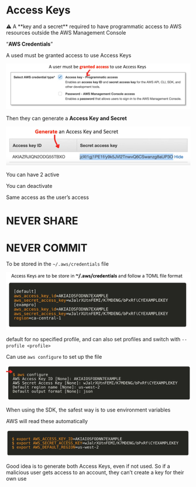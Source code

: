 # Access Keys

<aside>
⚠️ A **key and a secret** required to have programmatic access to AWS resources outside the AWS Management Console

</aside>

“**AWS Credentials**”

A used must be granted access to use Access Keys

![Untitled](Access%20Keys%2070dd0b52a8e04ef899008bbb3cbb64ee/Untitled.png)

Then they can generate a **Access Key and Secret**

![Untitled](Access%20Keys%2070dd0b52a8e04ef899008bbb3cbb64ee/Untitled%201.png)

You can have 2 active

You can deactivate

Same access as the user’s access

# NEVER SHARE

# NEVER COMMIT

To be stored in the `~/.aws/credentials` file

![Untitled](Access%20Keys%2070dd0b52a8e04ef899008bbb3cbb64ee/Untitled%202.png)

default for no specified profile, and can also set profiles and switch with `--profile <profile>`

Can use `aws configure` to set up the file

![Untitled](Access%20Keys%2070dd0b52a8e04ef899008bbb3cbb64ee/Untitled%203.png)

When using the SDK, the safest way is to use environment variables

AWS will read these automatically

![Untitled](Access%20Keys%2070dd0b52a8e04ef899008bbb3cbb64ee/Untitled%204.png)

Good idea is to generate both Access Keys, even if not used. So if a malicious user gets access to an account, they can’t create a key for their own use